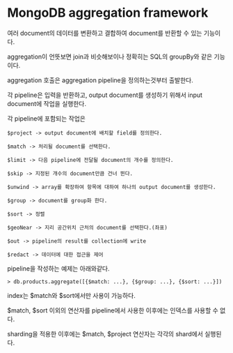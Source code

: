 # MongoDB aggregation framework
여러 document의 데이터를 변환하고 결합하여 document를 반환할 수 있는 기능이다.

aggregation이 언뜻보면 join과 비슷해보이나 정확히는 SQL의 groupBy와 같은 기능이다.

aggregation 호출은 aggregation pipeline을 정의하는것부터 출발한다.

각 pipeline은 입력을 반환하고, output document를 생성하기 위해서 input document에 작업을 실행한다.

각 pipeline에 포함되는 작업은 

```
$project -> output document에 배치할 field를 정의한다.

$match -> 처리될 document를 선택한다.

$limit -> 다음 pipeline에 전달될 document의 개수를 정의한다.

$skip -> 지정된 개수의 document만큼 건너 뛴다.

$unwind -> array를 확장하여 항목에 대하여 하나의 output document를 생성한다.

$group -> document를 group화 한다.

$sort -> 정렬 

$geoNear -> 지리 공간위치 근처의 document를 선택한다.(좌표)

$out -> pipeline의 result를 collection에 write

$redact -> 데이터에 대한 접근을 제어 
```

pipeline을 작성하는 예제는 아래와같다.
```
> db.products.aggregate([{$match: ...}, {$group: ...}, {$sort: ...}])
```

index는 $match와 $sort에서만 사용이 가능하다.

$match, $sort 이외의 연산자를 pipeline에서 사용한 이후에는 인덱스를 사용할 수 없다.

sharding을 적용한 이후에는 $match, $project 연산자는 각각의 shard에서 실행된다.

